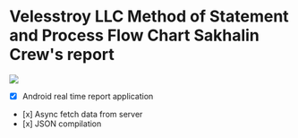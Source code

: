 # Velesstroy LLC Method of Statement and Process Flow Chart Sakhalin Crew's report

![](https://github.com/petrzavadski/report/blob/main/image.jpg?raw=true)

- [x] Android real time report application
- [х] Async fetch data from server
- [х] JSON compilation 
